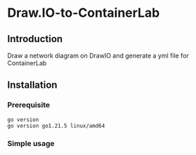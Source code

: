 # Draw.IO-to-ContainerLab

## Introduction
Draw a network diagram on DrawIO and generate a yml file for ContainerLab

## Installation
### Prerequisite
```
go version
go version go1.21.5 linux/amd64
```
### Simple usage